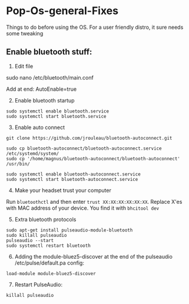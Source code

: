 # Pop-Os-general-Fixes
Things to do before using the OS.
For a user friendly distro, it sure needs some tweaking 
## Enable bluetooth stuff:
1. Edit file

sudo nano /etc/bluetooth/main.conf

Add at end: AutoEnable=true

2. Enable bluetooth startup

```
sudo systemctl enable bluetooth.service
sudo systemctl start bluetooth.service
```

3. Enable auto connect


```
git clone https://github.com/jrouleau/bluetooth-autoconnect.git

sudo cp bluetooth-autoconnect/bluetooth-autoconnect.service /etc/systemd/system/
sudo cp '/home/magnus/bluetooth-autoconnect/bluetooth-autoconnect' /usr/bin/

sudo systemctl enable bluetooth-autoconnect.service
sudo systemctl start bluetooth-autoconnect.service
```

4. Make your headset trust your computer

Run ```bluetoothctl``` and then enter 
```trust XX:XX:XX:XX:XX:XX```. Replace X'es with MAC address of your device.
You find it with ```bhcitool dev```

5. Extra bluetooth protocols
```
sudo apt-get install pulseaudio-module-bluetooth
sudo killall pulseaudio
pulseaudio --start    
sudo systemctl restart bluetooth
```
6. Adding the module-bluez5-discover at the end of the pulseaudio /etc/pulse/default.pa config:
```
load-module module-bluez5-discover
```
7. Restart PulseAudio:
```
killall pulseaudio
```


